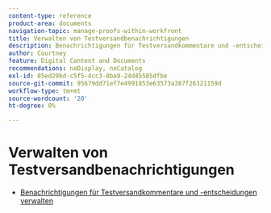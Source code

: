 ```yaml
---
content-type: reference
product-area: documents
navigation-topic: manage-proofs-within-workfront
title: Verwalten von Testversandbenachrichtigungen
description: Benachrichtigungen für Testversandkommentare und -entscheidungen verwalten
author: Courtney
feature: Digital Content and Documents
recommendations: noDisplay, noCatalog
exl-id: 85ed29bd-c5f5-4cc3-8ba9-24d45585dfbe
source-git-commit: 95679dd71ef7e4991853e63573a387f26321159d
workflow-type: tm+mt
source-wordcount: '20'
ht-degree: 0%

---
```


# Verwalten von Testversandbenachrichtigungen

* [Benachrichtigungen für Testversandkommentare und -entscheidungen verwalten](../../../../review-and-approve-work/proofing/reviewing-proofs-within-workfront/manage-notifications-for-proof-comments.md)
